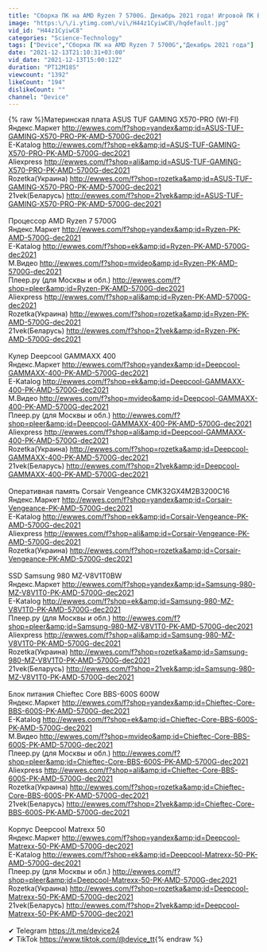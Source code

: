 ```yaml
---
title: "Сборка ПК на AMD Ryzen 7 5700G. Декабрь 2021 года! Игровой ПК БЕЗ видеокарты!"
image: "https:\/\/i.ytimg.com\/vi\/H44z1CyiwC8\/hqdefault.jpg"
vid_id: "H44z1CyiwC8"
categories: "Science-Technology"
tags: ["Device","Сборка ПК на AMD Ryzen 7 5700G","Декабрь 2021 года"]
date: "2021-12-13T21:10:31+03:00"
vid_date: "2021-12-13T15:00:12Z"
duration: "PT12M18S"
viewcount: "1392"
likeCount: "194"
dislikeCount: ""
channel: "Device"
---
```

{% raw %}Материнская плата ASUS TUF GAMING X570-PRO (WI-FI)<br />Яндекс.Маркет <a rel="nofollow" target="blank" href="http://ewwes.com/f?shop=yandex&amp;id=ASUS-TUF-GAMING-X570-PRO-PK-AMD-5700G-dec2021">http://ewwes.com/f?shop=yandex&amp;id=ASUS-TUF-GAMING-X570-PRO-PK-AMD-5700G-dec2021</a><br />E-Katalog <a rel="nofollow" target="blank" href="http://ewwes.com/f?shop=ek&amp;id=ASUS-TUF-GAMING-X570-PRO-PK-AMD-5700G-dec2021">http://ewwes.com/f?shop=ek&amp;id=ASUS-TUF-GAMING-X570-PRO-PK-AMD-5700G-dec2021</a><br />Aliexpress <a rel="nofollow" target="blank" href="http://ewwes.com/f?shop=ali&amp;id=ASUS-TUF-GAMING-X570-PRO-PK-AMD-5700G-dec2021">http://ewwes.com/f?shop=ali&amp;id=ASUS-TUF-GAMING-X570-PRO-PK-AMD-5700G-dec2021</a><br />Rozetka(Украина) <a rel="nofollow" target="blank" href="http://ewwes.com/f?shop=rozetka&amp;id=ASUS-TUF-GAMING-X570-PRO-PK-AMD-5700G-dec2021">http://ewwes.com/f?shop=rozetka&amp;id=ASUS-TUF-GAMING-X570-PRO-PK-AMD-5700G-dec2021</a><br />21vek(Беларусь) <a rel="nofollow" target="blank" href="http://ewwes.com/f?shop=21vek&amp;id=ASUS-TUF-GAMING-X570-PRO-PK-AMD-5700G-dec2021">http://ewwes.com/f?shop=21vek&amp;id=ASUS-TUF-GAMING-X570-PRO-PK-AMD-5700G-dec2021</a><br /><br />Процессор AMD Ryzen 7 5700G<br />Яндекс.Маркет <a rel="nofollow" target="blank" href="http://ewwes.com/f?shop=yandex&amp;id=Ryzen-PK-AMD-5700G-dec2021">http://ewwes.com/f?shop=yandex&amp;id=Ryzen-PK-AMD-5700G-dec2021</a><br />E-Katalog <a rel="nofollow" target="blank" href="http://ewwes.com/f?shop=ek&amp;id=Ryzen-PK-AMD-5700G-dec2021">http://ewwes.com/f?shop=ek&amp;id=Ryzen-PK-AMD-5700G-dec2021</a><br />М.Видео <a rel="nofollow" target="blank" href="http://ewwes.com/f?shop=mvideo&amp;id=Ryzen-PK-AMD-5700G-dec2021">http://ewwes.com/f?shop=mvideo&amp;id=Ryzen-PK-AMD-5700G-dec2021</a><br />Плеер.ру (для Москвы и обл.) <a rel="nofollow" target="blank" href="http://ewwes.com/f?shop=pleer&amp;id=Ryzen-PK-AMD-5700G-dec2021">http://ewwes.com/f?shop=pleer&amp;id=Ryzen-PK-AMD-5700G-dec2021</a><br />Aliexpress <a rel="nofollow" target="blank" href="http://ewwes.com/f?shop=ali&amp;id=Ryzen-PK-AMD-5700G-dec2021">http://ewwes.com/f?shop=ali&amp;id=Ryzen-PK-AMD-5700G-dec2021</a><br />Rozetka(Украина) <a rel="nofollow" target="blank" href="http://ewwes.com/f?shop=rozetka&amp;id=Ryzen-PK-AMD-5700G-dec2021">http://ewwes.com/f?shop=rozetka&amp;id=Ryzen-PK-AMD-5700G-dec2021</a><br />21vek(Беларусь) <a rel="nofollow" target="blank" href="http://ewwes.com/f?shop=21vek&amp;id=Ryzen-PK-AMD-5700G-dec2021">http://ewwes.com/f?shop=21vek&amp;id=Ryzen-PK-AMD-5700G-dec2021</a><br /><br />Кулер Deepcool GAMMAXX 400<br />Яндекс.Маркет <a rel="nofollow" target="blank" href="http://ewwes.com/f?shop=yandex&amp;id=Deepcool-GAMMAXX-400-PK-AMD-5700G-dec2021">http://ewwes.com/f?shop=yandex&amp;id=Deepcool-GAMMAXX-400-PK-AMD-5700G-dec2021</a><br />E-Katalog <a rel="nofollow" target="blank" href="http://ewwes.com/f?shop=ek&amp;id=Deepcool-GAMMAXX-400-PK-AMD-5700G-dec2021">http://ewwes.com/f?shop=ek&amp;id=Deepcool-GAMMAXX-400-PK-AMD-5700G-dec2021</a><br />М.Видео <a rel="nofollow" target="blank" href="http://ewwes.com/f?shop=mvideo&amp;id=Deepcool-GAMMAXX-400-PK-AMD-5700G-dec2021">http://ewwes.com/f?shop=mvideo&amp;id=Deepcool-GAMMAXX-400-PK-AMD-5700G-dec2021</a><br />Плеер.ру (для Москвы и обл.) <a rel="nofollow" target="blank" href="http://ewwes.com/f?shop=pleer&amp;id=Deepcool-GAMMAXX-400-PK-AMD-5700G-dec2021">http://ewwes.com/f?shop=pleer&amp;id=Deepcool-GAMMAXX-400-PK-AMD-5700G-dec2021</a><br />Aliexpress <a rel="nofollow" target="blank" href="http://ewwes.com/f?shop=ali&amp;id=Deepcool-GAMMAXX-400-PK-AMD-5700G-dec2021">http://ewwes.com/f?shop=ali&amp;id=Deepcool-GAMMAXX-400-PK-AMD-5700G-dec2021</a><br />Rozetka(Украина) <a rel="nofollow" target="blank" href="http://ewwes.com/f?shop=rozetka&amp;id=Deepcool-GAMMAXX-400-PK-AMD-5700G-dec2021">http://ewwes.com/f?shop=rozetka&amp;id=Deepcool-GAMMAXX-400-PK-AMD-5700G-dec2021</a><br />21vek(Беларусь) <a rel="nofollow" target="blank" href="http://ewwes.com/f?shop=21vek&amp;id=Deepcool-GAMMAXX-400-PK-AMD-5700G-dec2021">http://ewwes.com/f?shop=21vek&amp;id=Deepcool-GAMMAXX-400-PK-AMD-5700G-dec2021</a><br /><br />Оперативная память Corsair Vengeance CMK32GX4M2B3200C16<br />Яндекс.Маркет <a rel="nofollow" target="blank" href="http://ewwes.com/f?shop=yandex&amp;id=Corsair-Vengeance-PK-AMD-5700G-dec2021">http://ewwes.com/f?shop=yandex&amp;id=Corsair-Vengeance-PK-AMD-5700G-dec2021</a><br />E-Katalog <a rel="nofollow" target="blank" href="http://ewwes.com/f?shop=ek&amp;id=Corsair-Vengeance-PK-AMD-5700G-dec2021">http://ewwes.com/f?shop=ek&amp;id=Corsair-Vengeance-PK-AMD-5700G-dec2021</a><br />Aliexpress <a rel="nofollow" target="blank" href="http://ewwes.com/f?shop=ali&amp;id=Corsair-Vengeance-PK-AMD-5700G-dec2021">http://ewwes.com/f?shop=ali&amp;id=Corsair-Vengeance-PK-AMD-5700G-dec2021</a><br />Rozetka(Украина) <a rel="nofollow" target="blank" href="http://ewwes.com/f?shop=rozetka&amp;id=Corsair-Vengeance-PK-AMD-5700G-dec2021">http://ewwes.com/f?shop=rozetka&amp;id=Corsair-Vengeance-PK-AMD-5700G-dec2021</a><br /><br />SSD Samsung 980 MZ-V8V1T0BW<br />Яндекс.Маркет <a rel="nofollow" target="blank" href="http://ewwes.com/f?shop=yandex&amp;id=Samsung-980-MZ-V8V1T0-PK-AMD-5700G-dec2021">http://ewwes.com/f?shop=yandex&amp;id=Samsung-980-MZ-V8V1T0-PK-AMD-5700G-dec2021</a><br />E-Katalog <a rel="nofollow" target="blank" href="http://ewwes.com/f?shop=ek&amp;id=Samsung-980-MZ-V8V1T0-PK-AMD-5700G-dec2021">http://ewwes.com/f?shop=ek&amp;id=Samsung-980-MZ-V8V1T0-PK-AMD-5700G-dec2021</a><br />Плеер.ру (для Москвы и обл.) <a rel="nofollow" target="blank" href="http://ewwes.com/f?shop=pleer&amp;id=Samsung-980-MZ-V8V1T0-PK-AMD-5700G-dec2021">http://ewwes.com/f?shop=pleer&amp;id=Samsung-980-MZ-V8V1T0-PK-AMD-5700G-dec2021</a><br />Aliexpress <a rel="nofollow" target="blank" href="http://ewwes.com/f?shop=ali&amp;id=Samsung-980-MZ-V8V1T0-PK-AMD-5700G-dec2021">http://ewwes.com/f?shop=ali&amp;id=Samsung-980-MZ-V8V1T0-PK-AMD-5700G-dec2021</a><br />Rozetka(Украина) <a rel="nofollow" target="blank" href="http://ewwes.com/f?shop=rozetka&amp;id=Samsung-980-MZ-V8V1T0-PK-AMD-5700G-dec2021">http://ewwes.com/f?shop=rozetka&amp;id=Samsung-980-MZ-V8V1T0-PK-AMD-5700G-dec2021</a><br />21vek(Беларусь) <a rel="nofollow" target="blank" href="http://ewwes.com/f?shop=21vek&amp;id=Samsung-980-MZ-V8V1T0-PK-AMD-5700G-dec2021">http://ewwes.com/f?shop=21vek&amp;id=Samsung-980-MZ-V8V1T0-PK-AMD-5700G-dec2021</a><br /><br />Блок питания Chieftec Core BBS-600S 600W<br />Яндекс.Маркет <a rel="nofollow" target="blank" href="http://ewwes.com/f?shop=yandex&amp;id=Chieftec-Core-BBS-600S-PK-AMD-5700G-dec2021">http://ewwes.com/f?shop=yandex&amp;id=Chieftec-Core-BBS-600S-PK-AMD-5700G-dec2021</a><br />E-Katalog <a rel="nofollow" target="blank" href="http://ewwes.com/f?shop=ek&amp;id=Chieftec-Core-BBS-600S-PK-AMD-5700G-dec2021">http://ewwes.com/f?shop=ek&amp;id=Chieftec-Core-BBS-600S-PK-AMD-5700G-dec2021</a><br />М.Видео <a rel="nofollow" target="blank" href="http://ewwes.com/f?shop=mvideo&amp;id=Chieftec-Core-BBS-600S-PK-AMD-5700G-dec2021">http://ewwes.com/f?shop=mvideo&amp;id=Chieftec-Core-BBS-600S-PK-AMD-5700G-dec2021</a><br />Плеер.ру (для Москвы и обл.) <a rel="nofollow" target="blank" href="http://ewwes.com/f?shop=pleer&amp;id=Chieftec-Core-BBS-600S-PK-AMD-5700G-dec2021">http://ewwes.com/f?shop=pleer&amp;id=Chieftec-Core-BBS-600S-PK-AMD-5700G-dec2021</a><br />Aliexpress <a rel="nofollow" target="blank" href="http://ewwes.com/f?shop=ali&amp;id=Chieftec-Core-BBS-600S-PK-AMD-5700G-dec2021">http://ewwes.com/f?shop=ali&amp;id=Chieftec-Core-BBS-600S-PK-AMD-5700G-dec2021</a><br />Rozetka(Украина) <a rel="nofollow" target="blank" href="http://ewwes.com/f?shop=rozetka&amp;id=Chieftec-Core-BBS-600S-PK-AMD-5700G-dec2021">http://ewwes.com/f?shop=rozetka&amp;id=Chieftec-Core-BBS-600S-PK-AMD-5700G-dec2021</a><br />21vek(Беларусь) <a rel="nofollow" target="blank" href="http://ewwes.com/f?shop=21vek&amp;id=Chieftec-Core-BBS-600S-PK-AMD-5700G-dec2021">http://ewwes.com/f?shop=21vek&amp;id=Chieftec-Core-BBS-600S-PK-AMD-5700G-dec2021</a><br /><br />Корпус Deepcool Matrexx 50<br />Яндекс.Маркет <a rel="nofollow" target="blank" href="http://ewwes.com/f?shop=yandex&amp;id=Deepcool-Matrexx-50-PK-AMD-5700G-dec2021">http://ewwes.com/f?shop=yandex&amp;id=Deepcool-Matrexx-50-PK-AMD-5700G-dec2021</a><br />E-Katalog <a rel="nofollow" target="blank" href="http://ewwes.com/f?shop=ek&amp;id=Deepcool-Matrexx-50-PK-AMD-5700G-dec2021">http://ewwes.com/f?shop=ek&amp;id=Deepcool-Matrexx-50-PK-AMD-5700G-dec2021</a><br />Плеер.ру (для Москвы и обл.) <a rel="nofollow" target="blank" href="http://ewwes.com/f?shop=pleer&amp;id=Deepcool-Matrexx-50-PK-AMD-5700G-dec2021">http://ewwes.com/f?shop=pleer&amp;id=Deepcool-Matrexx-50-PK-AMD-5700G-dec2021</a><br />Rozetka(Украина) <a rel="nofollow" target="blank" href="http://ewwes.com/f?shop=rozetka&amp;id=Deepcool-Matrexx-50-PK-AMD-5700G-dec2021">http://ewwes.com/f?shop=rozetka&amp;id=Deepcool-Matrexx-50-PK-AMD-5700G-dec2021</a><br />21vek(Беларусь) <a rel="nofollow" target="blank" href="http://ewwes.com/f?shop=21vek&amp;id=Deepcool-Matrexx-50-PK-AMD-5700G-dec2021">http://ewwes.com/f?shop=21vek&amp;id=Deepcool-Matrexx-50-PK-AMD-5700G-dec2021</a><br /><br />✔ Telegram <a rel="nofollow" target="blank" href="https://t.me/device24">https://t.me/device24</a><br />✔ TikTok <a rel="nofollow" target="blank" href="https://www.tiktok.com/@device_tt">https://www.tiktok.com/@device_tt</a>{% endraw %}

